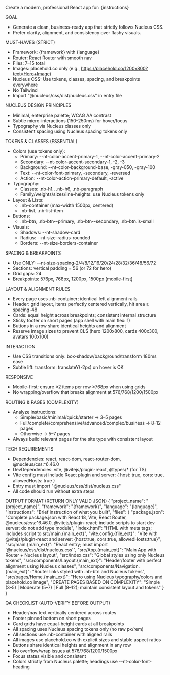 Create a modern, professional React app for: {instructions}

GOAL
- Generate a clean, business-ready app that strictly follows Nucleus CSS.
- Prefer clarity, alignment, and consistency over flashy visuals.

MUST-HAVES (STRICT)
- Framework: {framework} with {language}
- Router: React Router with smooth nav
- Files: 7–15 total
- Images: placehold.co only (e.g., https://placehold.co/1200x800?text=Hero+Image)
- Nucleus CSS: Use tokens, classes, spacing, and breakpoints everywhere
- No Tailwind
- Import "@nucleus/css/dist/nucleus.css" in entry file

NUCLEUS DESIGN PRINCIPLES
- Minimal, enterprise palette; WCAG AA contrast
- Subtle micro-interactions (150–250ms) for hover/focus
- Typography via Nucleus classes only
- Consistent spacing using Nucleus spacing tokens only

TOKENS & CLASSES (ESSENTIAL)
- Colors (use tokens only):
  - Primary: --nt-color-accent-primary-1, --nt-color-accent-primary-2
  - Secondary: --nt-color-accent-secondary-1, -2, -3
  - Background: --nt-color-background-base, -gray-050, -gray-100
  - Text: --nt-color-font-primary, -secondary, -reversed
  - Action: --nt-color-action-primary-default, -active
- Typography:
  - Classes: .nb-h1.. .nb-h6, .nb-paragraph
  - Family/weights/sizes/line-heights: use Nucleus tokens only
- Layout & Lists:
  - .nb-container (max-width 1500px, centered)
  - .nb-list, .nb-list-item
- Buttons:
  - .nb-btn, .nb-btn--primary, .nb-btn--secondary, .nb-btn.is-small
- Visuals:
  - Shadows: --nt-shadow-card
  - Radius: --nt-size-radius-rounded
  - Borders: --nt-size-borders-container

SPACING & BREAKPOINTS
- Use ONLY: --nt-size-spacing-2/4/8/12/16/20/24/28/32/36/48/56/72
- Sections: vertical padding = 56 (or 72 for hero)
- Grid gaps: 24
- Breakpoints: 576px, 768px, 1200px, 1500px (mobile-first)

LAYOUT & ALIGNMENT RULES
- Every page uses .nb-container; identical left alignment rails
- Header: grid layout, items perfectly centered vertically, hit area ≥ spacing-48
- Cards: equal height across breakpoints; consistent internal structure
- Sticky footer on short pages (app shell with main flex: 1)
- Buttons in a row share identical heights and alignment
- Reserve image sizes to prevent CLS (hero 1200x800, cards 400x300, avatars 100x100)

INTERACTION
- Use CSS transitions only: box-shadow/background/transform 180ms ease
- Subtle lift: transform: translateY(-2px) on hover is OK

RESPONSIVE
- Mobile-first; ensure ≥2 items per row ≥768px when using grids
- No wrapping/overflow that breaks alignment at 576/768/1200/1500px

ROUTING & PAGES (COMPLEXITY)
- Analyze instructions:
  - Simple/basic/minimal/quick/starter → 3–5 pages
  - Full/complete/comprehensive/advanced/complex/business → 8–12 pages
  - Otherwise → 5–7 pages
- Always build relevant pages for the site type with consistent layout

TECH REQUIREMENTS
- Dependencies: react, react-dom, react-router-dom, @nucleus/css:^6.46.0
- DevDependencies: vite, @vitejs/plugin-react, @types/* (for TS)
- Vite config must include React plugin and server: { host: true, cors: true, allowedHosts: true }
- Entry must import "@nucleus/css/dist/nucleus.css"
- All code should run without extra steps

OUTPUT FORMAT (RETURN ONLY VALID JSON)
{
  "project_name": "{project_name}",
  "framework": "{framework}",
  "language": "{language}",
  "instructions": "Brief instruction of what you built",
  "files": {
    "package.json": "Complete package.json with React 18, Vite, React Router, @nucleus/css:^6.46.0, @vitejs/plugin-react; include scripts to start dev server; do not add type module",
    "index.html": "HTML with meta tags; includes script to src/main.{main_ext}",
    "vite.config.{file_ext}": "Vite with @vitejs/plugin-react and server: {host:true, cors:true, allowedHosts:true}",
    "src/main.{main_ext}": "React entry; must import '@nucleus/css/dist/nucleus.css'",
    "src/App.{main_ext}": "Main App with Router + Nucleus layout",
    "src/index.css": "Global styles using only Nucleus tokens",
    "src/components/Layout.{main_ext}": "Header/footer with perfect alignment using Nucleus classes",
    "src/components/Navigation.{main_ext}": "Router links styled with .nb-btn and Nucleus tokens",
    "src/pages/Home.{main_ext}": "Hero using Nucleus typography/colors and placehold.co image",
    "CREATE PAGES BASED ON COMPLEXITY": "Simple (3–5) | Moderate (5–7) | Full (8–12); maintain consistent layout and tokens"
  }
}

QA CHECKLIST (AUTO-VERIFY BEFORE OUTPUT)
- Header/nav text vertically centered across routes
- Footer pinned bottom on short pages
- Card grids have equal-height cards at all breakpoints
- All spacing uses Nucleus spacing tokens only (no raw px/rem)
- All sections use .nb-container with aligned rails
- All images use placehold.co with explicit sizes and stable aspect ratios
- Buttons share identical heights and alignment in any row
- No overflow/wrap issues at 576/768/1200/1500px
- Focus states visible and consistent
- Colors strictly from Nucleus palette; headings use --nt-color-font-heading